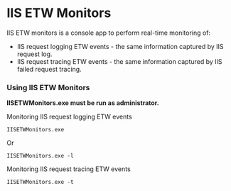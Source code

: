 # IIS ETW Monitors

IIS ETW monitors is a console app to perform real-time monitoring of:
* IIS request logging ETW events - the same information captured by IIS request log.
* IIS request tracing ETW events - the same information captured by IIS failed request tracing.

### Using IIS ETW Monitors

**IISETWMonitors.exe must be run as administrator.**

Monitoring IIS request logging ETW events

```
IISETWMonitors.exe
```
Or
```
IISETWMonitors.exe -l
```

Monitoring IIS request tracing ETW events
```
IISETWMonitors.exe -t
```
